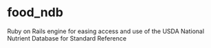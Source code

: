 food_ndb
========

Ruby on Rails engine for easing access and use of the USDA National Nutrient Database for Standard Reference